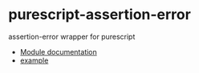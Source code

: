 purescript-assertion-error
===
assertion-error wrapper for purescript

* [Module documentation](./docs/Test/Assert/AssertionError.md)
* [example](examples/Main.purs)
